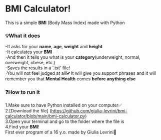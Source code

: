 
# BMI Calculator!
This is a simple **BMI** (Body Mass Index) made with Python
### 💡What it does
-It asks for your **name**, **age**, **weight** and **height**  
-It calculates your **BMI**  
-And then it tells you what is your **category**(underweight, normal, overweight, obese, etc.)  
-Saves the results in a '.txt' file!  
-You will not feel judged at all!💕 It will give you support phrases and it will remember you that **Mental Health** comes **before anything else**
### ❓How to run it
1.Make sure to have Python installed on your computer✅   
2.[Download the file] (https://github.com/giulia-levrini/bmi-calculator/blob/main/bmi-calculator.py)  
3.Open your terminal and go to the folder where the file is  
4.Find your **BMI**!  
First ever program of a 16 y.o.
made by Giulia Levrini🎀
